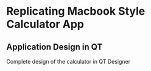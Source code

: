 # Replicating Macbook Style Calculator App
## Application Design in QT

Complete design of the calculator in QT Designer
